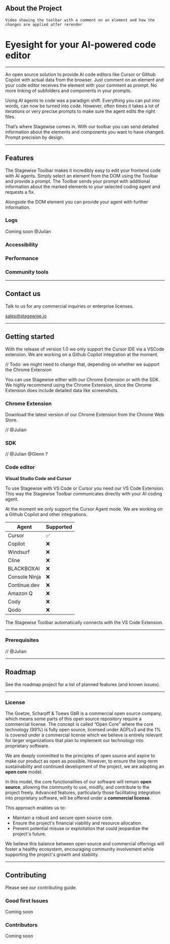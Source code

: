 ## About the Project

`Video showing the toolbar with a comment on an element and how the changes are applied atfer rerender`

# Eyesight for your AI-powered code editor

---

An open source solution to provide AI code editors like Cursor or Github Copilot with actual data from the browser. Just comment on an element and your code editor receives the element with your comment as prompt. No more linking of subfolders and components in your prompts.

Using AI agents to code was a paradigm shift. Everything you can put into words, can now be turned into code. However, often times it takes a lot of iterations or very precise prompts to make sure the agent edits the right files.

That’s where Stagewise comes in. With our toolbar you can send detailed information about the elements and components you want to have changed.  Prompt precision by design.

---

## Features

The Stagewise Toolbar makes it incredibly easy to edit your frontend code with AI agents. Simply select an element from the DOM using the Toolbar and provide a prompt. The Toolbar sends your prompt with additional information about the marked elements to your selected coding agent and requests a fix.

Alongside the DOM element you can provide your agent with further information.

### Logs

Coming soon @Julian

### Accessibility

### Performance

### Community tools

---

## Contact us

Talk to us for any commercial inquiries or enterprise licenses.

sales@stagewise.io

---

## Getting started

With the release of version 1.0 we only support the Cursor IDE via a VSCode extension. We are working on a Github Copilot integration at the moment.

// Todo: we might need to change that, depending on whether we support the Chrome Extension

You can use Stagewise either with our Chrome Extension or with the SDK. We highly recommend using the Chrome Extension, since the Chrome Extension does include detailed data like screenshots.

### Chrome Extension

Download the latest version of our Chrome Extension from the Chrome Web Store. 

// @Julian

### SDK

// @Julian @Glenn ?

### Code editor

**Visual Studio Code and Cursor** 

To use Stagewise with VS Code or Cursor you need our VS Code Extension. This way the Stagewise Toolbar communicates directly with your AI coding agent. 

At the moment we only support the Cursor Agent mode. We are working on a Github Copilot and other integrations.

| **Agent** | **Supported** |
| --- | --- |
| Cursor | ✅ |
| Copilot | ❌ |
| Windsurf | ❌ |
| Cline | ❌ |
| BLACKBOXAI | ❌ |
| Console Ninja | ❌ |
| Continue.dev | ❌ |
| Amazon Q | ❌ |
| Cody | ❌ |
| Qodo | ❌ |

The Stagewise Toolbar automatically connects with the VS Code Extension. 

---

### **Prerequisites**

// @Julian

---

## Roadmap

See the roadmap project for a list of planned features (and known issues). 

---

### License

The Goetze, Scharpff & Toews GbR is a commercial open source company, which means some parts of this open source repository require a commercial license. The concept is called “Open Core” where the core technology (99%) is fully open source, licensed under AGPLv3 and the 1% is covered under a commercial license which we believe is entirely relevant for larger organizations that plan to implement our technology into proprietary software.

We are deeply committed to the principles of open source and aspire to make our product as open as possible. However, to ensure the long-term sustainability and continued development of the project, we are adopting an **open core** model.

In this model, the core functionalities of our software will remain **open source**, allowing the community to use, modify, and contribute to the project freely. Advanced features, particularly those facilitating integration into proprietary software, will be offered under a **commercial license**.

This approach enables us to: 

- Maintain a robust and secure open source core.
- Ensure the project's financial viability and resource allocation.
- Prevent potential misuse or exploitation that could jeopardize the project's future.

We believe this balance between open source and commercial offerings will foster a healthy ecosystem, encouraging community involvement while supporting the project's growth and stability.

---

## Contributing

Please see our contributing guide.

### Good first Issues

Coming soon

### Contributors

Coming soon